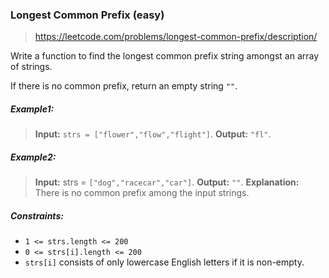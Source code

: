 ### Longest Common Prefix (easy)

> https://leetcode.com/problems/longest-common-prefix/description/

Write a function to find the longest common prefix string amongst an array of strings.

If there is no common prefix, return an empty string `""`.

##### Example1:

> **Input:** `strs = ["flower","flow","flight"]`.
> **Output:** `"fl"`.

##### Example2:

> **Input:** strs = `["dog","racecar","car"]`.
> **Output:** `""`.
> **Explanation:** There is no common prefix among the input strings.

##### Constraints:

- `1 <= strs.length <= 200`
- `0 <= strs[i].length <= 200`
- `strs[i]` consists of only lowercase English letters if it is non-empty.

